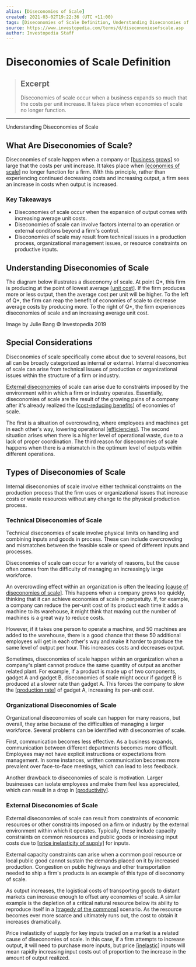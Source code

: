 ```yaml
---
alias: [Diseconomies of Scale]
created: 2021-03-02T19:22:36 (UTC +11:00)
tags: [Diseconomies of Scale Definition, Understanding Diseconomies of Scale]
source: https://www.investopedia.com/terms/d/diseconomiesofscale.asp
author: Investopedia Staff
---
```


# Diseconomies of Scale Definition

> ## Excerpt
> Diseconomies of scale occur when a business expands so much that the costs per unit increase. It takes place when economies of scale no longer function.

---

Understanding Diseconomies of Scale
## What Are Diseconomies of Scale?

Diseconomies of scale happen when a company or [[business grows]](https://www.investopedia.com/ask/answers/020415/what-more-important-business-profitability-or-growth.asp) so large that the costs per unit increase. It takes place when [[economies of scale]](https://www.investopedia.com/terms/e/economiesofscale.asp) no longer function for a firm. With this principle, rather than experiencing continued decreasing costs and increasing output, a firm sees an increase in costs when output is increased.

### Key Takeaways

-   Diseconomies of scale occur when the expansion of output comes with increasing average unit costs.
-   Diseconomies of scale can involve factors internal to an operation or external conditions beyond a firm's control.
-   Diseconomies of scale may result from technical issues in a production process, organizational management issues, or resource constraints on productive inputs.

## Understanding Diseconomies of Scale

The diagram below illustrates a diseconomy of scale. At point Q\*, this firm is producing at the point of lowest average [[unit cost]](https://www.investopedia.com/terms/u/unitcost.asp). If the firm produces more or less output, then the average cost per unit will be higher. To the left of Q\*, the firm can reap the benefit of economies of scale to decrease average costs by producing more. To the right of Q\*, the firm experiences diseconomies of scale and an increasing average unit cost.

Image by Julie Bang © Investopedia 2019

## Special Considerations

Diseconomies of scale specifically come about due to several reasons, but all can be broadly categorized as internal or external. Internal diseconomies of scale can arise from technical issues of production or organizational issues within the structure of a firm or industry.

[External diseconomies](https://www.investopedia.com/terms/e/externaleconomiesofscale.asp) of scale can arise due to constraints imposed by the environment within which a firm or industry operates. Essentially, diseconomies of scale are the result of the growing pains of a company after it's already realized the [[cost-reducing benefits]](https://www.investopedia.com/terms/c/cost-cutting.asp) of economies of scale.

The first is a situation of overcrowding, where employees and machines get in each other's way, lowering operational [[efficiencies]](https://www.investopedia.com/terms/e/efficiency.asp). The second situation arises when there is a higher level of operational waste, due to a lack of proper coordination. The third reason for diseconomies of scale happens when there is a mismatch in the optimum level of outputs within different operations.

## Types of Diseconomies of Scale

Internal diseconomies of scale involve either technical constraints on the production process that the firm uses or organizational issues that increase costs or waste resources without any change to the physical production process.

### Technical Diseconomies of Scale

Technical diseconomies of scale involve physical limits on handling and combining inputs and goods in process. These can include overcrowding and mismatches between the feasible scale or speed of different inputs and processes.

Diseconomies of scale can occur for a variety of reasons, but the cause often comes from the difficulty of managing an increasingly large workforce.

An overcrowding effect within an organization is often the leading [[cause of diseconomies of scale]](https://www.investopedia.com/ask/answers/013015/what-diseconomy-scale-and-how-does-occur.asp). This happens when a company grows too quickly, thinking that it can achieve economies of scale in perpetuity. If, for example, a company can reduce the per-unit cost of its product each time it adds a machine to its warehouse, it might think that maxing out the number of machines is a great way to reduce costs.

However, if it takes one person to operate a machine, and 50 machines are added to the warehouse, there is a good chance that these 50 additional employees will get in each other's way and make it harder to produce the same level of output per hour. This increases costs and decreases output.

Sometimes, diseconomies of scale happen within an organization when a company's plant cannot produce the same quantity of output as another related plant. For example, if a product is made up of two components, gadget A and gadget B, diseconomies of scale might occur if gadget B is produced at a slower rate than gadget A. This forces the company to slow the [[production rate]](https://www.investopedia.com/terms/p/production-rate.asp) of gadget A, increasing its per-unit cost.

### Organizational Diseconomies of Scale

Organizational diseconomies of scale can happen for many reasons, but overall, they arise because of the difficulties of managing a larger workforce. Several problems can be identified with diseconomies of scale.

First, communication becomes less effective. As a business expands, communication between different departments becomes more difficult. Employees may not have explicit instructions or expectations from management. In some instances, written communication becomes more prevalent over face-to-face meetings, which can lead to less feedback.

Another drawback to diseconomies of scale is motivation. Larger businesses can isolate employees and make them feel less appreciated, which can result in a drop in [[productivity]](https://www.investopedia.com/terms/p/productivity.asp). 

### External Diseconomies of Scale

External diseconomies of scale can result from constraints of economic resources or other constraints imposed on a firm or industry by the external environment within which it operates. Typically, these include capacity constraints on common resources and public goods or increasing input costs due to [[price inelasticity of supply]](https://www.investopedia.com/ask/answers/040615/how-does-price-elasticity-affect-supply.asp) for inputs.

External capacity constraints can arise when a common pool resource or local public good cannot sustain the demands placed on it by increased production. Congestion on public highways and other transportation needed to ship a firm's products is an example of this type of diseconomy of scale.

As output increases, the logistical costs of transporting goods to distant markets can increase enough to offset any economies of scale. A similar example is the depletion of a critical natural resource below its ability to reproduce itself in a [[tragedy of the commons]](https://www.investopedia.com/terms/t/tragedy-of-the-commons.asp) scenario. As the resource becomes ever more scarce and ultimately runs out, the cost to obtain it increases dramatically.

Price inelasticity of supply for key inputs traded on a market is a related cause of diseconomies of scale. In this case, if a firm attempts to increase output, it will need to purchase more inputs, but price [[inelastic]](https://www.investopedia.com/terms/e/inelastic.asp) inputs will mean rapidly increasing input costs out of proportion to the increase in the amount of output realized.
